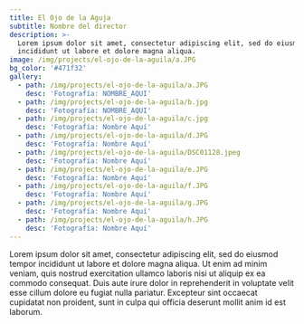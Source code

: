 ```yaml
---
title: El Ojo de la Aguja
subtitle: Nombre del director
description: >-
  Lorem ipsum dolor sit amet, consectetur adipiscing elit, sed do eiusmod tempor
  incididunt ut labore et dolore magna aliqua.
image: /img/projects/el-ojo-de-la-aguila/a.JPG
bg_color: '#471f32'
gallery:
  - path: /img/projects/el-ojo-de-la-aguila/a.JPG
    desc: 'Fotografía: NOMBRE_AQUI'
  - path: /img/projects/el-ojo-de-la-aguila/b.jpg
    desc: 'Fotografía: NOMBRE_AQUI'
  - path: /img/projects/el-ojo-de-la-aguila/c.jpg
    desc: 'Fotografía: Nombre Aquí'
  - path: /img/projects/el-ojo-de-la-aguila/d.JPG
    desc: 'Fotografía: Nombre Aquí'
  - path: /img/projects/el-ojo-de-la-aguila/DSC01128.jpeg
    desc: 'Fotografía: Nombre Aquí'
  - path: /img/projects/el-ojo-de-la-aguila/e.JPG
    desc: 'Fotografía: Nombre Aquí'
  - path: /img/projects/el-ojo-de-la-aguila/f.JPG
    desc: 'Fotografía: Nombre Aquí'
  - path: /img/projects/el-ojo-de-la-aguila/g.JPG
    desc: 'Fotografía: Nombre Aquí'
  - path: /img/projects/el-ojo-de-la-aguila/h.JPG
    desc: 'Fotografía: Nombre Aquí'
---
```


Lorem ipsum dolor sit amet, consectetur adipiscing elit, sed do eiusmod tempor incididunt ut labore et dolore magna aliqua. Ut enim ad minim veniam, quis nostrud exercitation ullamco laboris nisi ut aliquip ex ea commodo consequat. Duis aute irure dolor in reprehenderit in voluptate velit esse cillum dolore eu fugiat nulla pariatur. Excepteur sint occaecat cupidatat non proident, sunt in culpa qui officia deserunt mollit anim id est laborum.